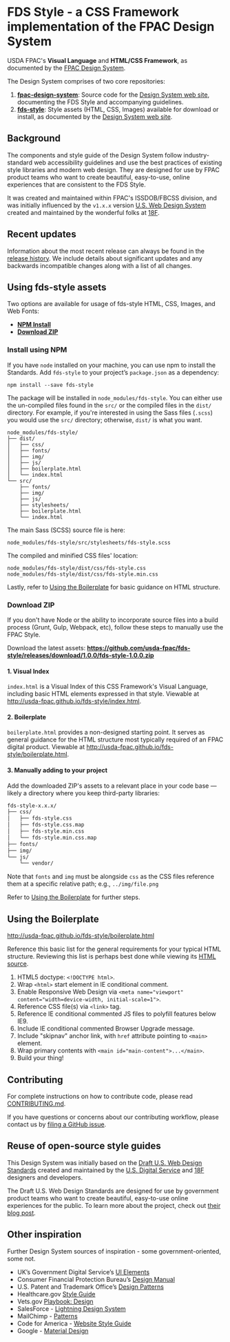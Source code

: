 # FDS Style - a CSS Framework implementation of the FPAC Design System

USDA FPAC's **Visual Language** and **HTML/CSS Framework**, as documented by the [FPAC Design System](http://usda-fpac.github.io/fpac-design-system/).

The Design System comprises of two core repositories:

1. **[fpac-design-system](https://github.com/USDA-FPAC/fds-style/)**: Source code for the [Design System web site](http://usda-fpac.github.io/fpac-design-system), documenting the FDS Style and accompanying guidelines.
1. **[fds-style](https://github.com/USDA-FPAC/fds-style/)**: Style assets (HTML, CSS, Images) available for download or install, as documented by the [Design System web site](http://usda-fpac.github.io/fpac-design-system).

## Background

The components and style guide of the Design System follow industry-standard web accessibility guidelines and use the best practices of existing style libraries and modern web design. They are designed for use by FPAC product teams who want to create beautiful, easy-to-use, online experiences that are consistent to the FDS Style.

It was created and maintained within FPAC's ISSDOB/FBCSS division, and was initially influenced by the `v1.x.x` version [U.S. Web Design System](https://designsystem.digital.gov/) created and maintained by the wonderful folks at [18F](https://18f.gsa.gov/).

## Recent updates

Information about the most recent release can always be found in the [release history](https://github.com/USDA-FPAC/fds-style/releases). We include details about significant updates and any backwards incompatible changes along with a list of all changes.

## Using fds-style assets

Two options are available for usage of fds-style HTML, CSS, Images, and Web Fonts:

* **[NPM Install](#install-using-npm)**
* **[Download ZIP](#download-zip)**

### Install using NPM

If you have `node` installed on your machine, you can use npm to install the Standards. Add `fds-style`
to your project’s `package.json` as a dependency:

```shell
npm install --save fds-style
```

The package will be installed in `node_modules/fds-style`. You can either use the un-compiled files
found in the `src/` or the compiled files in the `dist/` directory. For example, if you're interested in using the Sass files (`.scss`) you would use the `src/` directory; otherwise, `dist/` is what you want.

```
node_modules/fds-style/
├── dist/
│   ├── css/
│   ├── fonts/
│   ├── img/
│   ├── js/
│   ├── boilerplate.html
│   └── index.html
└── src/
    ├── fonts/
    ├── img/
    ├── js/
    ├── stylesheets/
    ├── boilerplate.html
    └── index.html
```

The main Sass (SCSS) source file is here:

```
node_modules/fds-style/src/stylesheets/fds-style.scss
```

The compiled and minified  CSS files' location:

```
node_modules/fds-style/dist/css/fds-style.css
node_modules/fds-style/dist/css/fds-style.min.css
```

Lastly, refer to [Using the Boilerplate](#using-the-boilerplate) for basic guidance on HTML structure.

### Download ZIP

If you don't have Node or the ability to incorporate source files into a build process (Grunt, Gulp, Webpack, etc), follow these steps to manually use the FPAC Style.

Download the latest assets: **https://github.com/usda-fpac/fds-style/releases/download/1.0.0/fds-style-1.0.0.zip**

#### 1. Visual Index

`index.html` is a Visual Index of this CSS Framework's Visual Language, including basic HTML elements expressed in that style. Viewable at http://usda-fpac.github.io/fds-style/index.html.

#### 2. Boilerplate

`boilerplate.html` provides a non-designed starting point. It serves as general guidance for the HTML structure most typically required of an FPAC digital product. Viewable at
http://usda-fpac.github.io/fds-style/boilerplate.html.

#### 3. Manually adding to your project

Add the downloaded ZIP's assets to a relevant place in your code base — likely a directory where you keep third-party libraries:

```sh
fds-style-x.x.x/
├── css/
│   ├── fds-style.css
│   ├── fds-style.css.map
│   ├── fds-style.min.css
│   └── fds-style.min.css.map
├── fonts/
├── img/
└── js/
    └── vendor/
```

Note that `fonts` and `img` must be alongside `css` as the CSS files reference them at a specific relative path; e.g., `../img/file.png`

Refer to [Using the Boilerplate](#using-the-boilerplate) for further steps.

## Using the Boilerplate

http://usda-fpac.github.io/fds-style/boilerplate.html

Reference this basic list for the general requirements for your typical HTML structure. Reviewing this list is perhaps best done while viewing its [HTML source](https://github.com/USDA-FPAC/fds-style/blob/master/src/boilerplate.html).

1. HTML5 doctype: `<!DOCTYPE html>`.
1. Wrap `<html>` start element in IE conditional comment.
1. Enable Responsive Web Design via `<meta name="viewport" content="width=device-width, initial-scale=1">`.
1. Reference CSS file(s) via `<link>` tag.
1. Reference IE conditional commented JS files to polyfill features below IE9.
1. Include IE conditional commented Browser Upgrade message.
1. Include "skipnav" anchor link, with `href` attribute pointing to `<main>` element.
1. Wrap primary contents with `<main id="main-content">...</main>`.
1. Build your thing!

## Contributing

For complete instructions on how to contribute code, please read [CONTRIBUTING.md](CONTRIBUTING.md).

If you have questions or concerns about our contributing workflow, please contact us by [filing a GitHub issue](https://github.com/usda-fpac/fpac-style/issues).

## Reuse of open-source style guides

This Design System was initially based on the [Draft U.S. Web Design Standards](https://playbook.cio.gov/designstandards/) created and maintained by the [U.S. Digital Service](https://www.whitehouse.gov/digital/united-states-digital-service) and [18F](https://18f.gsa.gov/) designers and developers.

The Draft U.S. Web Design Standards are designed for use by government product teams who want to create beautiful, easy-to-use online experiences for the public. To learn more about the project, check out [their blog post](https://18f.gsa.gov/2015/09/28/web-design-standards/).

## Other inspiration

Further Design System sources of inspiration - some government-oriented, some not.

* UK’s Government Digital Service’s [UI Elements](http://govuk-elements.herokuapp.com/)
* Consumer Financial Protection Bureau’s [Design Manual](https://cfpb.github.io/design-manual/)
* U.S. Patent and Trademark Office’s [Design Patterns](http://uspto.github.io/designpatterns/)
* Healthcare.gov [Style Guide](http://styleguide.healthcare.gov/)
* Vets.gov [Playbook: Design](https://www.vets.gov/playbook/design/)
* SalesForce - [Lightning Design System](https://www.lightningdesignsystem.com/)
* MailChimp - [Patterns](http://ux.mailchimp.com/patterns)
* Code for America - [Website Style Guide](https://style.codeforamerica.org/)
* Google - [Material Design](https://material.google.com/)
